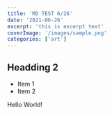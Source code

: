 ```yaml
---
title: 'MD TEST 6/26'
date: '2021-06-26'
excerpt: 'this is excerpt text'
coverImage: '/images/sample.png'
categories: ['art']
---
```


## Headding 2

- Item 1
- Item 2

Hello World!
